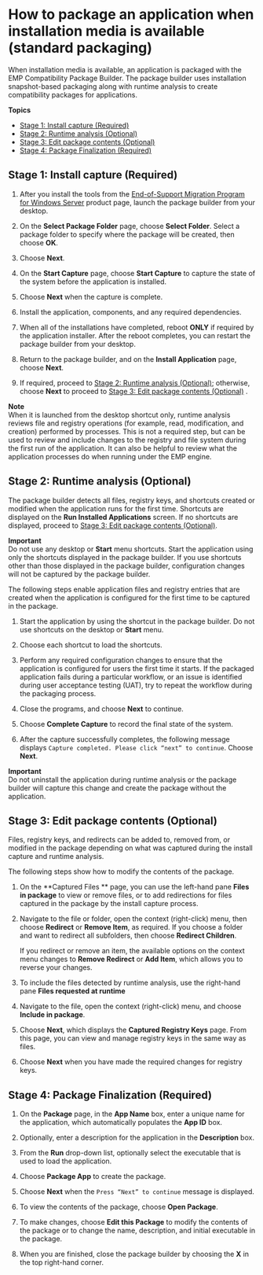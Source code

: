# How to package an application when installation media is available \(standard packaging\)<a name="emp-getting-started-packaging-media"></a>

When installation media is available, an application is packaged with the EMP Compatibility Package Builder\. The package builder uses installation snapshot\-based packaging along with runtime analysis to create compatibility packages for applications\. 

**Topics**
+ [Stage 1: Install capture \(Required\)](#emp-media-install-capture)
+ [Stage 2: Runtime analysis \(Optional\)](#emp-media-runtime-analysis)
+ [Stage 3: Edit package contents \(Optional\)](#emp-media-edit-package)
+ [Stage 4: Package Finalization \(Required\)](#emp-media-package-finalization)

## Stage 1: Install capture \(Required\)<a name="emp-media-install-capture"></a>

1. After you install the tools from the [End\-of\-Support Migration Program for Windows Server](http://aws.amazon.com/emp-windows-server/) product page, launch the package builder from your desktop\.

1. On the **Select Package Folder** page, choose **Select Folder**\. Select a package folder to specify where the package will be created, then choose **OK**\.

1. Choose **Next**\.

1. On the **Start Capture** page, choose **Start Capture** to capture the state of the system before the application is installed\.

1. Choose **Next** when the capture is complete\.

1. Install the application, components, and any required dependencies\.

1. When all of the installations have completed, reboot **ONLY** if required by the application installer\. After the reboot completes, you can restart the package builder from your desktop\.

1. Return to the package builder, and on the **Install Application** page, choose **Next**\.

1. If required, proceed to [Stage 2: Runtime analysis \(Optional\)](#emp-media-runtime-analysis); otherwise, choose **Next** to proceed to [Stage 3: Edit package contents \(Optional\)](#emp-media-edit-package) \.

**Note**  
When it is launched from the desktop shortcut only, runtime analysis reviews file and registry operations \(for example, read, modification, and creation\) performed by processes\. This is not a required step, but can be used to review and include changes to the registry and file system during the first run of the application\. It can also be helpful to review what the application processes do when running under the EMP engine\.

## Stage 2: Runtime analysis \(Optional\)<a name="emp-media-runtime-analysis"></a>

The package builder detects all files, registry keys, and shortcuts created or modified when the application runs for the first time\. Shortcuts are displayed on the **Run Installed Applications** screen\. If no shortcuts are displayed, proceed to [Stage 3: Edit package contents \(Optional\)](#emp-media-edit-package)\.

**Important**  
Do not use any desktop or **Start** menu shortcuts\. Start the application using only the shortcuts displayed in the package builder\. If you use shortcuts other than those displayed in the package builder, configuration changes will not be captured by the package builder\.

The following steps enable application files and registry entries that are created when the application is configured for the first time to be captured in the package\.

1. Start the application by using the shortcut in the package builder\. Do not use shortcuts on the desktop or **Start** menu\.

1. Choose each shortcut to load the shortcuts\.

1. Perform any required configuration changes to ensure that the application is configured for users the first time it starts\. If the packaged application fails during a particular workflow, or an issue is identified during user acceptance testing \(UAT\), try to repeat the workflow during the packaging process\.

1. Close the programs, and choose **Next** to continue\.

1. Choose **Complete Capture** to record the final state of the system\.

1. After the capture successfully completes, the following message displays `Capture completed. Please click “next” to continue`\. Choose **Next**\.

**Important**  
Do not uninstall the application during runtime analysis or the package builder will capture this change and create the package without the application\.

## Stage 3: Edit package contents \(Optional\)<a name="emp-media-edit-package"></a>

Files, registry keys, and redirects can be added to, removed from, or modified in the package depending on what was captured during the install capture and runtime analysis\. 

 The following steps show how to modify the contents of the package\.

1. On the **Captured Files ** page, you can use the left\-hand pane **Files in package** to view or remove files, or to add redirections for files captured in the package by the install capture process\.

1. Navigate to the file or folder, open the context \(right\-click\) menu, then choose **Redirect** or **Remove Item**, as required\. If you choose a folder and want to redirect all subfolders, then choose **Redirect Children**\.

   If you redirect or remove an item, the available options on the context menu changes to **Remove Redirect** or **Add Item**, which allows you to reverse your changes\.

1. To include the files detected by runtime analysis, use the right\-hand pane **Files requested at runtime**

1. Navigate to the file, open the context \(right\-click\) menu, and choose **Include in package**\.

1. Choose **Next**, which displays the **Captured Registry Keys** page\. From this page, you can view and manage registry keys in the same way as files\.

1. Choose **Next** when you have made the required changes for registry keys\.

## Stage 4: Package Finalization \(Required\)<a name="emp-media-package-finalization"></a>

1. On the **Package** page, in the **App Name** box, enter a unique name for the application, which automatically populates the **App ID** box\.

1. Optionally, enter a description for the application in the **Description** box\.

1. From the **Run** drop\-down list, optionally select the executable that is used to load the application\.

1. Choose **Package App** to create the package\.

1. Choose **Next** when the `Press “Next” to continue` message is displayed\.

1. To view the contents of the package, choose **Open Package**\.

1. To make changes, choose **Edit this Package** to modify the contents of the package or to change the name, description, and initial executable in the package\.

1. When you are finished, close the package builder by choosing the **X** in the top right\-hand corner\.